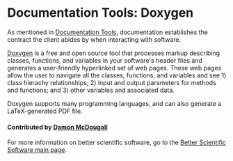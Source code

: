 # Documentation Tools: Doxygen

As mentioned in [Documentation Tools](DocumentationTools.md), documentation
establishes the contract the client abides by when interacting with software.

[Doxygen](http://www.stack.nl/~dimitri/doxygen/index.html) is a free and open
source tool that processes markup describing classes, functions, and variables
in your software's header files and generates a user-friendly hyperlinked set
of web pages.  These web pages allow the user to navigate all the classes,
functions, and variables and see 1) class hierachy relationships; 2) input and
output parameters for methods and functions; and 3) other variables and
associated data.

Doxygen supports many programming languages, and can also generate a
LaTeX-generated PDF file.

#### Contributed by [Damon McDougall](https://github.com/dmcdougall)

For more information on better scientific software, go to the
[Better Scientific Software main page](http://betterscientificsoftware.info).

<!---
Publish: yes
Categories: collaboration
Topics: documentation
Tags: Doxygen
Level: 2
Prerequisites: DocumentationTools.md
Aggregate: subresource
--->
